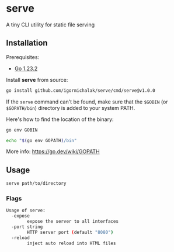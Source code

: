 # serve

A tiny CLI utility for static file serving

## Installation

Prerequisites:
- [Go 1.23.2](https://go.dev/doc/install)

Install **serve** from source:

```bash
go install github.com/igormichalak/serve/cmd/serve@v1.0.0
```

If the `serve` command can't be found, make sure that the `$GOBIN` (or `$GOPATH/bin`) directory is added to your system PATH.

Here's how to find the location of the binary:
```bash
go env GOBIN
```
```bash
echo "$(go env GOPATH)/bin"
```

More info: https://go.dev/wiki/GOPATH

## Usage

```bash
serve path/to/directory
```

### Flags

```bash
Usage of serve:
  -expose
    	expose the server to all interfaces
  -port string
    	HTTP server port (default "8080")
  -reload
    	inject auto reload into HTML files
```
